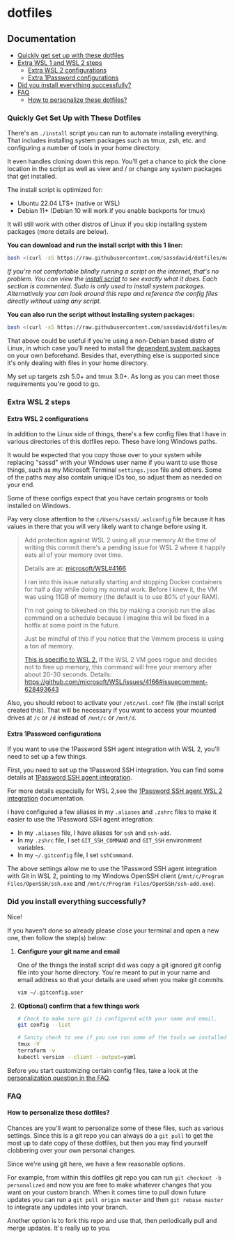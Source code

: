 # dotfiles

## Documentation

- [Quickly get set up with these dotfiles](#quickly-get-set-up-with-these-dotfiles)
- [Extra WSL 1 and WSL 2 steps](#extra-wsl-2-steps)
    - [Extra WSL 2 configurations](#extra-wsl-2-configurations)
    - [Extra 1Password configurations](#extra-1password-configurations)
- [Did you install everything successfully?](#did-you-install-everything-successfully)
- [FAQ](#faq)
    - [How to personalize these dotfiles?](#how-to-personalize-these-dotfiles)

### Quickly Get Set Up with These Dotfiles

There's an `./install` script you can run to automate installing everything.
That includes installing system packages such as tmux, zsh, etc. and
configuring a number of tools in your home directory.

It even handles cloning down this repo. You'll get a chance to pick the clone
location in the script as well as view and / or change any system packages that
get installed.

The install script is optimized for:

- Ubuntu 22.04 LTS+ (native or WSL)
- Debian 11+ (Debian 10 will work if you enable backports for tmux)

It will still work with other distros of Linux if you skip installing system
packages (more details are below).

**You can download and run the install script with this 1 liner:**

```sh
bash <(curl -sS https://raw.githubusercontent.com/sassdavid/dotfiles/main/install)
```

*If you're not comfortable blindly running a script on the internet, that's no
problem. You can view the [install
script](https://github.com/sassdavid/dotfiles/blob/main/install) to see exactly
what it does. Each section is commented. Sudo is only used to install system
packages. Alternatively you can look around this repo and reference the config
files directly without using any script.*

**You can also run the script without installing system packages:**

```sh
bash <(curl -sS https://raw.githubusercontent.com/sassdavid/dotfiles/main/install) --skip-system-packages
```

That above could be useful if you're using a non-Debian based distro of Linux,
in which case you'll need to install the [dependent system
packages](https://github.com/sassdavid/dotfiles/blob/main/install) on your own
beforehand. Besides that, everything else is supported since it's only dealing
with files in your home directory.

My set up targets zsh 5.0+ and tmux 3.0+. As long as you can meet
those requirements you're good to go.

### Extra WSL 2 steps

#### Extra WSL 2 configurations

In addition to the Linux side of things, there's a few config files that I have
in various directories of this dotfiles repo. These have long Windows paths.

It would be expected that you copy those over to your system while replacing
"sassd" with your Windows user name if you want to use those things, such as my
Microsoft Terminal `settings.json` file and others. Some of the paths may
also contain unique IDs too, so adjust them as needed on your end.

Some of these configs expect that you have certain programs or tools installed
on Windows.

Pay very close attention to the `c/Users/sassd/.wslconfig` file because it has
values in there that you will very likely want to change before using it.

> Add protection against WSL 2 using all your memory
> At the time of writing this commit there's a pending issue for WSL 2
> where it happily eats all of your memory over time.
>
>Details are at: [microsoft/WSL#4166](https://github.com/microsoft/WSL/issues/4166)
>
>I ran into this issue naturally starting and stopping Docker containers
> for half a day while doing my normal work. Before I knew it, the VM was
> using 11GB of memory (the default is to use 80% of your RAM).
>
>I'm not going to bikeshed on this by making a cronjob run the alias
> command on a schedule because I imagine this will be fixed in a hotfix
> at some point in the future.
>
>Just be mindful of this if you notice that the Vmmem process is using a
> ton of memory.
>
> [This is specific to WSL 2.](https://github.com/sassdavid/dotfiles/blob/main/.config/zsh/.aliases#L48) If the WSL 2 VM
> goes rogue and decides not to free up memory, this
> command will free
> your
> memory after about 20-30 seconds. Details: https://github.com/microsoft/WSL/issues/4166#issuecomment-628493643

Also, you should reboot to activate your `/etc/wsl.conf` file (the install
script created this). That will be necessary if you want to access your mounted
drives at `/c` or `/d` instead of `/mnt/c` or `/mnt/d`.

#### Extra 1Password configurations

If you want to use the 1Password SSH agent integration with WSL 2, you'll need to set up a few things.

First, you need to set up the 1Password SSH integration. You can find some details
at [1Password SSH agent integration](https://developer.1password.com/docs/ssh/get-started).

For more details especially for WSL 2,see
the [1Password SSH agent WSL 2 integration](https://developer.1password.com/docs/ssh/integrations/wsl) documentation.

I have configured a few aliases in my `.aliases` and `.zshrc` files to make it easier to use the 1Password SSH agent
integration:

- In my `.aliases` file, I have aliases for `ssh` and `ssh-add`.
- In my `.zshrc` file, I set `GIT_SSH_COMMAND` and `GIT_SSH` environment variables.
- In my `~/.gitconfig` file, I set `sshCommand`.

The above settings allow me to use the 1Password SSH agent integration with Git in WSL 2, pointing to my Windows OpenSSH
client (`/mnt/c/Program Files/OpenSSH/ssh.exe` and `/mnt/c/Program Files/OpenSSH/ssh-add.exe`).

### Did you install everything successfully?

Nice!

If you haven't done so already please close your terminal and open a new
one, then follow the step(s) below:

1. **Configure your git name and email**

   One of the things the install script did was copy a git ignored git config file
   into your home directory. You're meant to put in your name and email address so
   that your details are used when you make git commits.

   ```sh
   vim ~/.gitconfig.user
   ```

2. **(Optional) confirm that a few things work**

   ```sh
   # Check to make sure git is configured with your name and email.
   git config --list
   
   # Sanity check to see if you can run some of the tools we installed.
   tmux -V
   terraform -v
   kubectl version --client --output=yaml
   ```

Before you start customizing certain config files, take a look at the
[personalization question in the FAQ](#how-to-personalize-these-dotfiles).

### FAQ

#### How to personalize these dotfiles?

Chances are you'll want to personalize some of these files, such as various settings. Since this is a git repo you can
always do a `git pull` to get the
most up to date copy of these dotfiles, but then you may find yourself
clobbering over your own personal changes.

Since we're using git here, we have a few reasonable options.

For example, from within this dotfiles git repo you can run `git checkout -b
personalized` and now you are free to make whatever changes that you want on
your custom branch. When it comes time to pull down future updates you can run
a `git pull origin master` and then `git rebase master` to integrate any
updates into your branch.

Another option is to fork this repo and use that, then periodically pull and
merge updates. It's really up to you.
